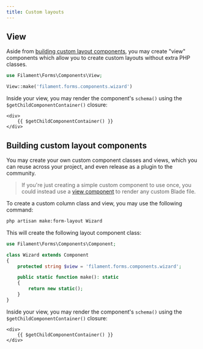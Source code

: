 ```yaml
---
title: Custom layouts
---
```


## View

Aside from [building custom layout components](#building-custom-layout-components), you may create "view" components which allow you to create custom layouts without extra PHP classes.

```php
use Filament\Forms\Components\View;

View::make('filament.forms.components.wizard')
```

Inside your view, you may render the component's `schema()` using the `$getChildComponentContainer()` closure:

```blade
<div>
    {{ $getChildComponentContainer() }}
</div>
```

## Building custom layout components

You may create your own custom component classes and views, which you can reuse across your project, and even release as a plugin to the community.

> If you're just creating a simple custom component to use once, you could instead use a [view component](#view) to render any custom Blade file.

To create a custom column class and view, you may use the following command:

```bash
php artisan make:form-layout Wizard
```

This will create the following layout component class:

```php
use Filament\Forms\Components\Component;

class Wizard extends Component
{
    protected string $view = 'filament.forms.components.wizard';

    public static function make(): static
    {
        return new static();
    }
}
```

Inside your view, you may render the component's `schema()` using the `$getChildComponentContainer()` closure:

```blade
<div>
    {{ $getChildComponentContainer() }}
</div>
```
